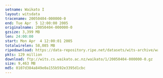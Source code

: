 ```yaml
---
setname: Waikato I
layout: witsdata
tracename: 20050404-000000-0
end: Tue Apr  5 12:00:00 2005
originalname: 20050404-000000-0
gzsize: 3,399 MB
len: 24:00:00
start: Mon Apr  4 12:00:01 2005
totalwirelen: 58,085 MB
ripedownload: https://data-repository.ripe.net/datasets/wits-archive/waikato/1/20050404-000000-0.gz
pkts: 129 million
download: ftp://wits.cs.waikato.ac.nz/waikato/1/20050404-000000-0.gz
size: 9,463 MB
md5: 0107d384a849e0a155b592e3395d1cbc
---
```

